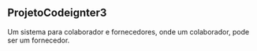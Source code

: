## ProjetoCodeignter3

Um sistema para colaborador e fornecedores, onde um colaborador, pode ser um fornecedor.
